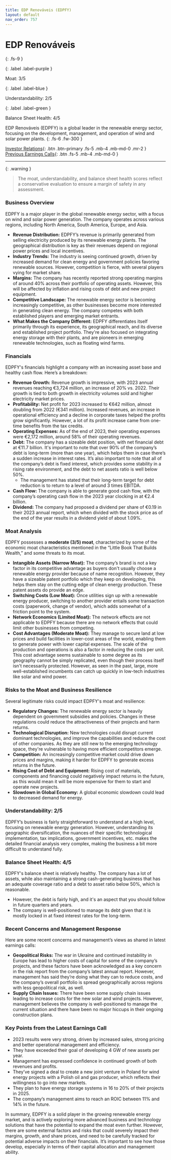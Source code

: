 ```yaml
---
title: EDP Renováveis (EDPFY)
layout: default
nav_order: 757
---
```


# EDP Renováveis
{: .fs-9 }

{: .label .label-purple }

Moat: 3/5

{: .label .label-blue }

Understandability: 2/5

{: .label .label-green }

Balance Sheet Health: 4/5

EDP Renováveis (EDPFY) is a global leader in the renewable energy sector, focusing on the development, management, and operation of wind and solar power plants.
{: .fs-6 .fw-300 }

[Investor Relations](https://www.google.com/search?q=EDPFY+investor+relations){: .btn .btn-primary .fs-5 .mb-4 .mb-md-0 .mr-2 }
[Previous Earnings Calls](https://discountingcashflows.com/company/EDPFY/transcripts/){: .btn .fs-5 .mb-4 .mb-md-0 }

---

{: .warning }
>The moat, understandability, and balance sheet health scores reflect a conservative evaluation to ensure a margin of safety in any assessment.



### Business Overview

EDPFY is a major player in the global renewable energy sector, with a focus on wind and solar power generation. The company operates across various regions, including North America, South America, Europe, and Asia.

*   **Revenue Distribution:** EDPFY’s revenue is primarily generated from selling electricity produced by its renewable energy plants. The geographical distribution is key as their revenues depend on regional power prices and local incentives.
*   **Industry Trends:** The industry is seeing continued growth, driven by increased demand for clean energy and government policies favoring renewable sources. However, competition is fierce, with several players vying for market share.
*   **Margins:** The company has recently reported strong operating margins of around 40% across their portfolio of operating assets. However, this will be affected by inflation and rising costs of debt and new project equipment.
*   **Competitive Landscape:** The renewable energy sector is becoming increasingly competitive, as other businesses become more interested in generating clean energy. The company competes with both established players and emerging market entrants.
*   **What Makes the Company Different:** EDPFY differentiates itself primarily through its experience, its geographical reach, and its diverse and established project portfolio. They're also focused on integrating energy storage with their plants, and are pioneers in emerging renewable technologies, such as floating wind farms. 

### Financials

EDPFY's financials highlight a company with an increasing asset base and healthy cash flow. Here’s a breakdown:

*   **Revenue Growth:** Revenue growth is impressive, with 2023 annual revenues reaching €3,724 million, an increase of 20% vs. 2022. Their growth is tied to both growth in electricity volumes sold and higher electricity market prices.
*   **Profitability:** Net profit for 2023 increased to €642 million, almost doubling from 2022 (€341 million). Increased revenues, an increase in operational efficiency and a decline in corporate taxes helped the profits grow significantly. However, a lot of its profit increase came from one-time benefits from the tax credits.
*   **Operating Expenses:** As of the end of 2023, their operating expenses were €2,172 million, around 58% of their operating revenues.
*   **Debt:** The company has a sizeable debt position, with net financial debt at €11.7 billion. It's important to note that over 90% of the company’s debt is long-term (more than one year), which helps them in case there’s a sudden increase in interest rates. It’s also important to note that all of the company’s debt is fixed interest, which provides some stability in a rising rate environment, and the debt to net assets ratio is well below 50%. 
     *  The management has stated that their long-term target for debt reduction is to return to a level of around 3 times EBITDA.
*   **Cash Flow:** The company is able to generate good cash flow, with the company’s operating cash flow in the 2023 year clocking in at €2.4 billion.
*   **Dividend:** The company had proposed a dividend per share of €0.19 in their 2023 annual report, which when divided with the stock price as of the end of the year results in a dividend yield of about 1.09%.

### Moat Analysis

EDPFY possesses a **moderate (3/5) moat**, characterized by some of the economic moat characteristics mentioned in the “Little Book That Builds Wealth,” and some threats to its moat.

*  **Intangible Assets (Narrow Moat):** The company’s brand is not a key factor in its competitive advantage as buyers don't usually choose a renewable energy provider because of name recognition. However, they have a sizeable patent portfolio which they keep on developing, this helps them stay on the cutting edge of clean energy production. These patent assets do provide an edge.
*   **Switching Costs (Low Moat):** Once utilities sign up with a renewable energy producer, switching to another provider entails some transaction costs (paperwork, change of vendor), which adds somewhat of a friction point to the system.
*   **Network Economics (Limited Moat):** The network effects are not applicable to EDPFY because there are no network effects that could limit other businesses from competing. 
*   **Cost Advantages (Moderate Moat):** They manage to secure land at low prices and build facilities in lower-cost areas of the world, enabling them to generate power with lower capital expenses. The scale of the production and operations is also a factor in reducing the costs per unit. This cost advantage seems sustainable to some degree as its geography cannot be simply replicated, even though their process itself isn't necessarily protected. However, as seen in the past, large, more well-established incumbents can catch up quickly in low-tech industries like solar and wind power.

### Risks to the Moat and Business Resilience

Several legitimate risks could impact EDPFY's moat and resilience:

*   **Regulatory Changes:** The renewable energy sector is heavily dependent on government subsidies and policies. Changes in these regulations could reduce the attractiveness of their projects and harm returns.
*   **Technological Disruption:** New technologies could disrupt current dominant technologies, and improve the capabilities and reduce the cost of other companies. As they are still new to the emerging technology space, they're vulnerable to having more efficient competitors emerge.
*   **Competition:** An increasingly competitive market could drive down prices and margins, making it harder for EDPFY to generate excess returns in the future.
*   **Rising Cost of Debt and Equipment:** Rising cost of materials, components and financing could negatively impact returns in the future, as this would mean it will be more expensive for them to start and operate new projects.
*   **Slowdown in Global Economy:** A global economic slowdown could lead to decreased demand for energy.

### Understandability: 2/5

EDPFY’s business is fairly straightforward to understand at a high level, focusing on renewable energy generation. However, understanding its geographic diversification, the nuances of their specific technological implementation, tax implications, government incentives, etc. makes the detailed financial analysis very complex, making the business a bit more difficult to understand fully.

### Balance Sheet Health: 4/5

EDPFY's balance sheet is relatively healthy. The company has a lot of assets, while also maintaining a strong cash-generating business that has an adequate coverage ratio and a debt to asset ratio below 50%, which is reasonable.

*  However, the debt is fairly high, and it's an aspect that you should follow in future quarters and years.
* The company is well-positioned to manage its debt given that it is mostly locked in at fixed interest rates for the long-term.

### Recent Concerns and Management Response

Here are some recent concerns and management’s views as shared in latest earnings calls:

*   **Geopolitical Risks:** The war in Ukraine and continued instability in Europe has lead to higher costs of capital for some of the company’s projects, and these factors have been acknowledged as a key concern in the risk report from the company’s latest annual report. However, management has said they’re doing what they can to reduce costs, and the company’s overall portfolio is spread geographically across regions with less geopolitical risk, as well.
*   **Supply Chain Issues:** There have been some supply chain issues leading to increase costs for the new solar and wind projects. However, management believes the company is well-positioned to manage the current situation and there have been no major hiccups in their ongoing construction plans.

### Key Points from the Latest Earnings Call

*   2023 results were very strong, driven by increased sales, strong pricing and better operational management and efficiency.
*  They have exceeded their goal of developing 4 GW of new assets per year.
*   Management has expressed confidence in continued growth of both revenues and profits.
*  They’ve signed a deal to create a new joint venture in Poland for wind energy projects with a Polish oil and gas producer, which reflects their willingness to go into new markets.
*  They plan to have energy storage systems in 16 to 20% of their projects in 2025.
*   The company’s management aims to reach an ROIC between 11% and 14% in the future.

In summary, EDPFY is a solid player in the growing renewable energy market, and is actively exploring more advanced business and technology solutions that have the potential to expand the moat even further. However, there are some external factors and risks that could severely impact their margins, growth, and share prices, and need to be carefully tracked for potential adverse impacts on their financials. It’s important to see how those develop, especially in terms of their capital allocation and management ability.